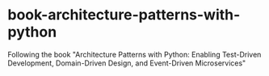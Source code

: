 # book-architecture-patterns-with-python
Following the book "Architecture Patterns with Python: Enabling Test-Driven Development, Domain-Driven Design, and Event-Driven Microservices"
